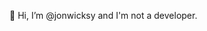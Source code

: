👋 Hi, I’m @jonwicksy and I'm not a developer.



<!---
jonwicksy/jonwicksy is a ✨ special ✨ repository because its `README.md` (this file) appears on your GitHub profile.
You can click the Preview link to take a look at your changes.
--->
